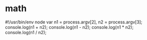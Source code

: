 # math
#!/usr/bin/env node
var n1 = process.argv[2],
    n2 = process.argv[3];
console.log(n1 + n2);
console.log(n1 - n2);
console.log(n1 * n2);
console.log(n1 / n2);
